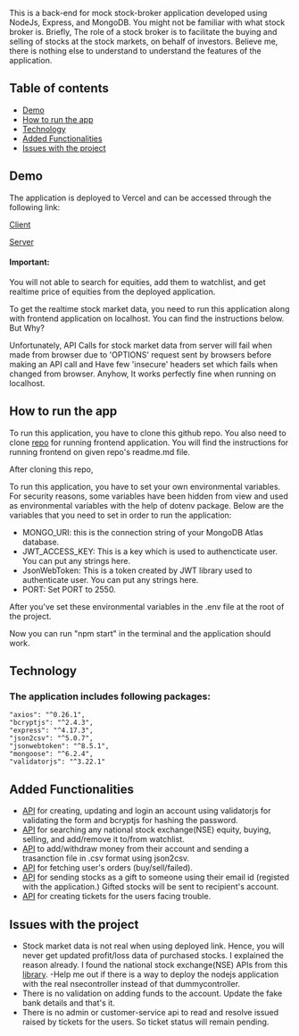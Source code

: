 This is a back-end for mock stock-broker application developed using NodeJs, Express, and MongoDB. You might not be familiar with what stock broker is.
Briefly, The role of a stock broker is to facilitate the buying and selling of stocks at the stock markets, on behalf of investors. 
Believe me, there is nothing else to understand to understand the features of the application.

## Table of contents

* [Demo](#demo)
* [How to run the app](#how-to-run-the-app)
* [Technology](#technology)
* [Added Functionalities](#added-functionalities)
* [Issues with the project](#issues-with-the-project)


## Demo

The application is deployed to Vercel and can be accessed through the following link:

[Client](https://brouse-broker.vercel.app)

[Server](https://brouseserver.herokuapp.com)

#### Important:

You will not able to search for equities, add them to watchlist, and get realtime price of equities from the deployed application. 

To get the realtime stock market  data, you need to run this application along with frontend application on localhost. You can find the instructions below. But Why?

Unfortunately, API Calls for stock market data from server will fail when made from browser due to 'OPTIONS' request sent by browsers before making an API call and Have few 'insecure' headers set which fails when changed from browser. Anyhow, It works perfectly fine when running on localhost.


## How to run the app

To run this application, you have to clone this github repo. You also need to clone [repo](https://github.com/mehtab39/brouse) for running frontend application. You will find the instructions for running frontend on given repo's readme.md file. 

After cloning this repo, 

To run this application, you have to set your own environmental variables. For security reasons, some variables have been hidden from view and used as environmental variables with the help of dotenv package. Below are the variables that you need to set in order to run the application:

* MONGO_URI: this is the connection string of your MongoDB Atlas database.
* JWT_ACCESS_KEY: This is a key which is used to authencticate user. You can put any strings here.
* JsonWebToken: This is a token created by JWT library used to authenticate user. You can put any strings here.
* PORT: Set PORT to 2550.

After you've set these environmental variables in the .env file at the root of the project.

Now you can run "npm start" in the terminal and the application should work.



## Technology
### The application includes following packages:
    "axios": "^0.26.1",
    "bcryptjs": "^2.4.3",
    "express": "^4.17.3",
    "json2csv": "^5.0.7",
    "jsonwebtoken": "^8.5.1",
    "mongoose": "^6.2.4",
    "validatorjs": "^3.22.1"

## Added Functionalities


* [API](https://brouseserver.herokuapp.com/user) for creating, updating and login an account using validatorjs for validating the form and bcryptjs for hashing the password.
* [API](https://brouseserver.herokuapp.com/nse) for searching any national stock exchange(NSE) equity, buying, selling, and add/remove it to/from watchlist.
* [API](https://brouseserver.herokuapp.com/user) to add/withdraw money from their account and sending a trasanction file in .csv format using json2csv.
* [API](https://brouseserver.herokuapp.com/order) for fetching user's orders (buy/sell/failed).
* [API](https://brouseserver.herokuapp.com/gift) for sending stocks as a gift to someone using their email id (registed with the application.) Gifted stocks will be sent to recipient's account.
* [API](https://brouseserver.herokuapp.com/ticket) for creating tickets for the users facing trouble. 



## Issues with the project

* Stock market data is not real when using deployed link. Hence, you will never get updated profit/loss data of purchased stocks. I explained the reason already. I       found the national stock exchange(NSE) APIs from this [library](https://www.npmjs.com/package/indian-stock-exchange). 
    -Help me out if there is a way to deploy the nodejs application with the real nsecontroller instead of that dummycontroller.
* There is no validation on adding funds to the account. Update the fake bank details and that's it. 
* There is no admin or customer-service api to read and resolve issued raised by tickets for the users. So ticket status will remain pending.

